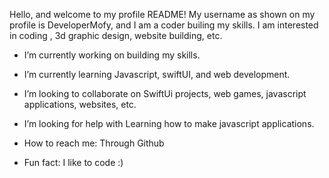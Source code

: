 Hello, and welcome to my profile README! 
My username as shown on my profile is DeveloperMofy, and I am a coder builing my skills. I am interested in coding , 3d graphic design, website building, etc. 

-  I’m currently working on building my skills. 
-  I’m currently learning Javascript, swiftUI, and web development. 
-  I’m looking to collaborate on SwiftUi projects, web games, javascript applications, websites, etc. 
-  I’m looking for help with Learning how to make javascript applications. 

-  How to reach me: Through Github 
-  Fun fact: I like to code :)


